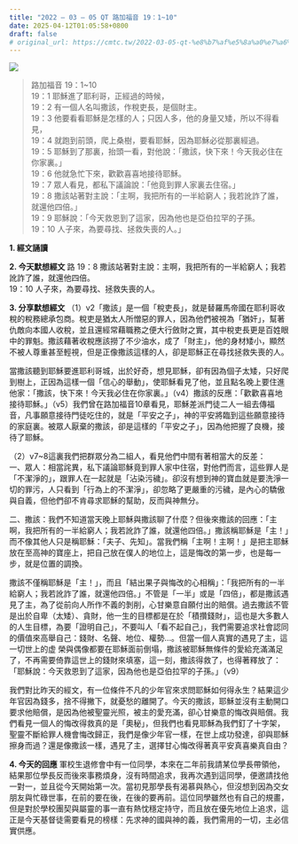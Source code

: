 ```yaml
---
title: "2022 – 03 – 05 QT 路加福音 19：1~10"
date: 2025-04-12T01:05:58+0800
draft: false
# original_url: https://cmtc.tw/2022-03-05-qt-%e8%b7%af%e5%8a%a0%e7%a6%8f%e9%9f%b3-19%ef%bc%9a110
---
```


![](/images/qt.jpg)
> 路加福音 19：1\~10  
> 19：1 耶穌進了耶利哥，正經過的時候，  
> 19：2 有一個人名叫撒該，作稅吏長，是個財主。  
> 19：3 他要看看耶穌是怎樣的人；只因人多，他的身量又矮，所以不得看見，  
> 19：4 就跑到前頭，爬上桑樹，要看耶穌，因為耶穌必從那裏經過。  
> 19：5 耶穌到了那裏，抬頭一看，對他說：「撒該，快下來！今天我必住在你家裏。」  
> 19：6 他就急忙下來，歡歡喜喜地接待耶穌。  
> 19：7 眾人看見，都私下議論說：「他竟到罪人家裏去住宿。」  
> 19：8 撒該站著對主說：「主啊，我把所有的一半給窮人；我若訛詐了誰，就還他四倍。」  
> 19：9 耶穌說：「今天救恩到了這家，因為他也是亞伯拉罕的子孫。  
> 19：10 人子來，為要尋找、拯救失喪的人。」

**1. 經文誦讀**

**2.  今天默想經文**
路 19：8 撒該站著對主說：主啊，我把所有的一半給窮人；我若訛詐了誰，就還他四倍。  
19：10 人子來，為要尋找、拯救失喪的人。

**3. 分享默想經文**
（1）v2「撒該」是一個「稅吏長」，就是替羅馬帝國在耶利哥收稅的稅務總承包商。稅吏是猶太人所憎惡的罪人，因為他們被視為「猶奸」，幫著仇敵向本國人收稅，並且還經常藉職務之便大行斂財之實，其中稅吏長更是百姓眼中的罪魁。撒該藉著收稅應該撈了不少油水，成了「財主」，他的身材矮小，顯然不被人尊重甚至輕視，但是正像撒該這樣的人，卻是耶穌正在尋找拯救失喪的人。

當撒該聽到耶穌要進耶利哥城，出於好奇，想見耶穌，卻有因為個子太矮，只好爬到樹上，正因為這樣一個「信心的舉動」，使耶穌看見了他，並且點名晚上要住進他家：「撒該，快下來！今天我必住在你家裏。」（v4）撒該的反應：「歡歡喜喜地接待耶穌。」（v5）我們曾在路加福音10章看見，耶穌差派門徒二人一組去傳福音，凡事願意接待門徒吃住的，就是「平安之子」，神的平安將臨到這些願意接待的家庭裏。被眾人厭棄的撒該，卻是這樣的「平安之子」，因為他把握了良機，接待了耶穌。

（2）v7\~8這裏我們把群眾分為二組人，看見他們中間有著相當大的反差：  
一、眾人：相當詫異，私下議論耶穌竟到罪人家中住宿，對他們而言，這些罪人是「不潔淨的」，跟罪人在一起就是「沾染污穢」。卻沒有想到神的寶血就是要洗淨一切的罪污，人只看到「行為上的不潔淨」，卻忽略了更嚴重的污穢，是內心的驕傲與自義，但他們卻不肯尋求耶穌的幫助，反而與神無分。

二、撒該：我們不知道當天晚上耶穌與撒該聊了什麼？但後來撒該的回應：「主啊，我把所有的一半給窮人；我若訛詐了誰，就還他四倍。」撒該稱耶穌是「主！」而不像其他人只是稱耶穌：「夫子、先知」。當我們稱「主啊！主啊！」是把主耶穌放在至高神的寶座上，把自己放在僕人的地位上，這是悔改的第一步，也是每一步，就是位置的調換。

撒該不僅稱耶穌是「主！」，而且「結出果子與悔改的心相稱」：「我把所有的一半給窮人；我若訛詐了誰，就還他四倍。」不管是「一半」或是「四倍」，都是撒該遇見了主，為了從前向人所作不義的剝削，心甘樂意自願付出的賠償。過去撒該不管是出於自卑（太矮）、貪財，他一生的目標都是在於「積攢錢財」，這也是大多數人的人生目標，為要「證明自己」，不要叫人「看不起自己」，我們需要追求社會認同的價值來高舉自己：錢財、名聲、地位、權勢…。但當一個人真實的遇見了主，這一切世上的虚 榮與偶像都要在耶穌面前倒塌，撒該被耶穌無條件的愛給充滿滿足了，不再需要倚靠這世上的錢財來填塞，這一刻，撒該得救了，也得著釋放了：「耶穌說：今天救恩到了這家，因為他也是亞伯拉罕的子孫。」（v9）

我們對比昨天的經文，有一位條件不凡的少年官來求問耶穌如何得永生？結果這少年官因為錢多，捨不得撇下，就憂愁的離開了。今天的撒該，耶穌並沒有主動開口要求他賠償，是因為他被聖靈光照，被主的愛充滿，卻心甘樂意的悔改與賠償。我們看見一個人的悔改得救真的是「奧秘」，但我們也看見耶穌為我們釘了十字架，聖靈不斷給罪人機會悔改歸正，我們是像少年官一樣，在世上成功發達，卻與耶穌擦身而過？還是像撒該一樣，遇見了主，選擇甘心悔改得著真平安真喜樂真自由？

**4. 今天的回應**
軍校生退修會中有一位同學，本來在二年前我請某位學長帶領他，結果那位學長反而後來事務煩身，沒有時間追求，我再次遇到這同學，便邀請找他一對一，並且從今天開始第一次。當初見那學長有渴慕與熱心，但沒想到因為交女朋友與忙碌世事，在前的要在後，在後的要再前。這位同學雖然也有自己的規畫，但是對於學校團契與屬靈的事一直有熱忱穩定持守，而且放在優先地位上追求，這正是今天基督徒需要看見的榜樣：先求神的國與神的義，我們需用的一切，主必信實供應。
